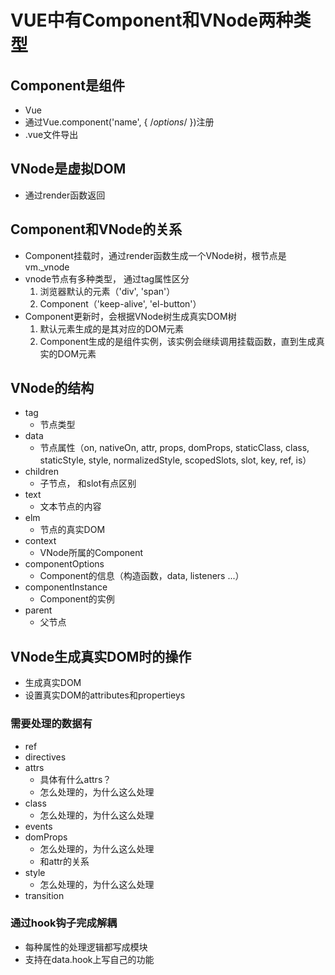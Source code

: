 # VUE中有Component和VNode两种类型

## Component是组件

- Vue
- 通过Vue.component('name', { /*options*/ })注册
- .vue文件导出

## VNode是虚拟DOM

- 通过render函数返回

## Component和VNode的关系

- Component挂载时，通过render函数生成一个VNode树，根节点是vm._vnode
- vnode节点有多种类型， 通过tag属性区分
    1. 浏览器默认的元素（'div', 'span'）
    2. Component（'keep-alive', 'el-button'）
- Component更新时，会根据VNode树生成真实DOM树
    1. 默认元素生成的是其对应的DOM元素
    2. Component生成的是组件实例，该实例会继续调用挂载函数，直到生成真实的DOM元素

## VNode的结构

- tag
    + 节点类型
- data
    + 节点属性（on, nativeOn, attr, props, domProps, staticClass, class, staticStyle, style, normalizedStyle, scopedSlots, slot, key, ref, is）
- children
    + 子节点， 和slot有点区别
- text
    + 文本节点的内容
- elm
    + 节点的真实DOM
- context
    + VNode所属的Component
- componentOptions
    + Component的信息（构造函数，data, listeners ...）
- componentInstance
    + Component的实例
- parent
    + 父节点

## VNode生成真实DOM时的操作

- 生成真实DOM
- 设置真实DOM的attributes和propertieys

### 需要处理的数据有

- ref
- directives
- attrs
    - 具体有什么attrs？
    - 怎么处理的，为什么这么处理
- class
    - 怎么处理的，为什么这么处理
- events
- domProps
    - 怎么处理的，为什么这么处理
    - 和attr的关系
- style
    - 怎么处理的，为什么这么处理
- transition

### 通过hook钩子完成解耦

- 每种属性的处理逻辑都写成模块
- 支持在data.hook上写自己的功能